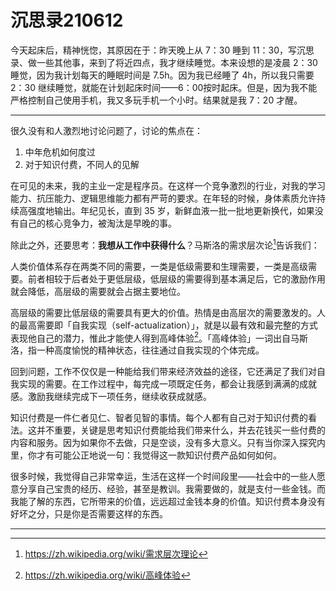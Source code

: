 # 沉思录210612

今天起床后，精神恍惚，其原因在于：昨天晚上从 7：30 睡到 11：30，写沉思录、做一些其他事，来到了将近四点，我才继续睡觉。本来设想的是凌晨 2：30 睡觉，因为我计划每天的睡眠时间是 7.5h。因为我已经睡了 4h，所以我只需要 2：30 继续睡觉，就能在计划起床时间——6：00按时起床。但是，因为我不能严格控制自己使用手机，我又多玩手机一个小时。结果就是我 7：20 才醒。

---

很久没有和人激烈地讨论问题了，讨论的焦点在：

1. 中年危机如何度过
2. 对于知识付费，不同人的见解

在可见的未来，我的主业一定是程序员。在这样一个竞争激烈的行业，对我的学习能力、抗压能力、逻辑思维能力都有严苛的要求。在年轻的时候，身体素质允许持续高强度地输出。年纪见长，直到 35 岁，新鲜血液一批一批地更新换代，如果没有自己的核心竞争力，被淘汰是早晚的事。

除此之外，还要思考：**我想从工作中获得什么**？马斯洛的需求层次论[^1]告诉我们：

人类价值体系存在两类不同的需要，一类是低级需要和生理需要，一类是高级需要。前者相较于后者处于更低层级，低层级的需要得到基本满足后，它的激励作用就会降低，高层级的需要就会占据主要地位。

高层级的需要比低层级的需要具有更大的价值。热情是由高层次的需要激发的。人的最高需要即「自我实现（self-actualization）」，就是以最有效和最完整的方式表现他自己的潜力，惟此才能使人得到高峰体验[^2]。「高峰体验」一词出自马斯洛，指一种高度愉悦的精神状态，往往通过自我实现的个体完成。

回到问题，工作不仅仅是一种能给我们带来经济效益的途径，它还满足了我们对自我实现的需要。在工作过程中，每完成一项既定任务，都会让我感到满满的成就感。激励我继续完成下一项任务，继续收获成就感。

知识付费是一件仁者见仁、智者见智的事情。每个人都有自己对于知识付费的看法。这并不重要，关键是思考知识付费能给我们带来什么，并去花钱买一些付费的内容和服务。因为如果你不去做，只是空谈，没有多大意义。只有当你深入探究内里，你才有可能公正地说一句：我觉得这一款知识付费产品如何如何。

很多时候，我觉得自己非常幸运，生活在这样一个时间段里——社会中的一些人愿意分享自己宝贵的经历、经验，甚至是教训。我需要做的，就是支付一些金钱。而我能了解的东西，它所带来的价值，远远超过金钱本身的价值。知识付费本身没有好坏之分，只是你是否需要这样的东西。

---

[^1]: <https://zh.wikipedia.org/wiki/需求层次理论>

[^2]: <https://zh.wikipedia.org/wiki/高峰体验>

